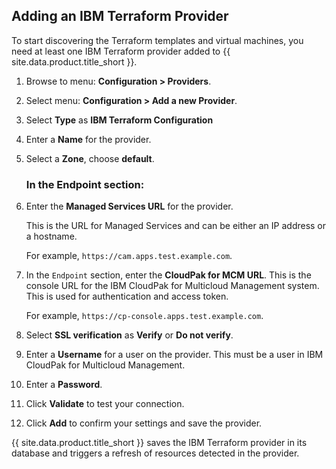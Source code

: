 ## Adding an IBM Terraform Provider

To start discovering the Terraform templates and virtual machines, you need at least one IBM Terraform provider added to {{ site.data.product.title_short }}.

1. Browse to menu: **Configuration > Providers**.

2. Select menu: **Configuration > Add a new Provider**.

3. Select **Type** as **IBM Terraform Configuration**

4. Enter a **Name** for the provider.

5. Select a **Zone**, choose **default**.
   ### In the Endpoint section:
6. Enter the **Managed Services URL** for the provider.

   This is the URL for Managed Services and can be either an IP address or a hostname.

    For example, `https://cam.apps.test.example.com`.

7. In the `Endpoint` section, enter the **CloudPak for MCM URL**. This is the console URL for the IBM CloudPak for Multicloud Management system. This is used for authentication and access token.

    For example, `https://cp-console.apps.test.example.com`.

8. Select **SSL verification** as **Verify** or **Do not verify**.

9.  Enter a **Username** for a user on the provider. This must be a user in IBM CloudPak for Multicloud Management.

10. Enter a **Password**.

11. Click **Validate** to test your connection.

12. Click **Add** to confirm your settings and save the provider.

{{ site.data.product.title_short }} saves the IBM Terraform provider in its database and triggers a refresh of resources detected in the provider.
